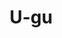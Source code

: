 ---
layout: place
title: "U-gu"
permalink: /new-york/brooklyn/u-gu.html
stateAbbr: NY
stateName: New York
cityName: Brooklyn
place_id: ChIJm3h0jMBbwokRvvwglVp_ukQ
photos:
  - name: >-
      places/ChIJm3h0jMBbwokRvvwglVp_ukQ/photos/AeeoHcKokNfTgbk4Kxn0nzTTTlRA2Cail_BeF2DBzkVO51-NHUg9N3Eb_0q1TFXBcwAmKQkpQt8d3KkJTuPH_j0QAFC8ZXUGvhFVkP4tTKT9Rr5zGWGsRlJ1Ly2huI_jRz8h7tdB5448soAZ8zyO8pno6OdJJWRG8qkQzg0Zyy0iSzRUm40yJ_gjSNNpuvAkVmWIaqb204vHZlNe8S_7TBLQqT1z2YVQ1x7iz2rqNn6tWezHNfrvKl4vVxYvLif1HOFKPlki10aPMsTwR2-Zk1INoogHZyd-7Nc3XkGOFOS4ClDYbH7nb67T2TafRB0nNimxj17T7NKCMbKko8r-T76pklU-_95GXLCrt264JvtklTi7YmyGesFESnbAP7SAWAFPOZ8f2vqlGnadPdqZbBA6MEb-HH6QdW8UwjoUJLJPTb5iHg
    widthPx: 4032
    heightPx: 3024
    authorAttributions:
      - displayName: Olivia T
        uri: https://maps.google.com/maps/contrib/113567363026750071467
        photoUri: >-
          https://lh3.googleusercontent.com/a/ACg8ocJt-4fRHuSagK52KFQWR25L6rg0O357hnlDz-MiRwAB6FTtjQ=s100-p-k-no-mo
    flagContentUri: >-
      https://www.google.com/local/imagery/report/?cb_client=maps_api_places.places_api&image_key=!1e10!2sCIHM0ogKEICAgIC4m7-fPw&hl=en-US
    googleMapsUri: >-
      https://www.google.com/maps/place//data=!3m4!1e2!3m2!1sCIHM0ogKEICAgIC4m7-fPw!2e10!4m2!3m1!1s0x89c25bc08c74789b:0x44ba7f5a9520fcbe
  - name: >-
      places/ChIJm3h0jMBbwokRvvwglVp_ukQ/photos/AeeoHcLC99YLBDyKaFlkBeSlx-ae5Vb6AyEhTNObx_OAL-Tkjf-NolzkNBHZ7kvjS3RwMOPzFVS4JPBaUdR3-pH07lagSYPnbGcXXlO47C93hU-fgBlsyZf0Fl0prflOJ-nEiBvYAcyIdznmd3J6_WFkT6EJACCM0A-5AACut1QzHC-JFxtd2UfiofToOZgNkGi2ok-ywxpT5Jqb0GpTATw5xRDA5koSz4PDKQecDZoDazluRrXXEKIk1G_svtH__ZfMgsH9xsfiRKb2dUE_TsW6r41j4lXo57nCPjc94C15hEAYzg
    widthPx: 3024
    heightPx: 4032
    authorAttributions:
      - displayName: U-gu
        uri: https://maps.google.com/maps/contrib/103649610861994181837
        photoUri: >-
          https://lh3.googleusercontent.com/a-/ALV-UjUWIiR_ebpvYIi4ih-K3LozdmdLcqSw7t_OMKvm3OSgPnT2X64=s100-p-k-no-mo
    flagContentUri: >-
      https://www.google.com/local/imagery/report/?cb_client=maps_api_places.places_api&image_key=!1e10!2sAF1QipP-QmbEz_KQz-RMC8aimqfK7Szv376ZIaOo7G8a&hl=en-US
    googleMapsUri: >-
      https://www.google.com/maps/place//data=!3m4!1e2!3m2!1sAF1QipP-QmbEz_KQz-RMC8aimqfK7Szv376ZIaOo7G8a!2e10!4m2!3m1!1s0x89c25bc08c74789b:0x44ba7f5a9520fcbe
  - name: >-
      places/ChIJm3h0jMBbwokRvvwglVp_ukQ/photos/AeeoHcKLqo8P0TZ-zvVU6IyAHCm3juzam6pYnXWXYaJohGSp85y3fRNcRbSiWY-JlK1iZ4ddb4lYsbkUGljwiYLGQfPoE1ruARh0eo1h_0ZQEdNRA7VmwOW1zZGTQvX2ySswrv0M27jkugH_UWhfDpMeplxakNuyQ04C0zYKw0cPOkMH6r9t_OxbS0h3TBhOoBLcd5m1aee5rjIHUsdFVFJ_M1vkQrtYt2nHy7QFhKl38fRqKfBtTqzMarlA6Haz8P0tIAKV92zDwURQNiF1lK4pwg1HGbGvdPcJtk5QXBagbcI8OfsaPwaMHFk1ZnDFpBUQj8RTCIw-vr99R0KikKZst74Ex_JqE527aLVebk58DaBLEq1eZidDVVOyJWqQemHyU_EIn5YMe2wiQ_vWQT8AKKet-qp6EoADTe2Z55GBy9j0tTOi
    widthPx: 3600
    heightPx: 4800
    authorAttributions:
      - displayName: Nick Wigginton
        uri: https://maps.google.com/maps/contrib/105151546804123891563
        photoUri: >-
          https://lh3.googleusercontent.com/a/ACg8ocIbkuW-NKWluykMuqRSyDdrsZoXA6uixIRlBhJzXnNazhondQ=s100-p-k-no-mo
    flagContentUri: >-
      https://www.google.com/local/imagery/report/?cb_client=maps_api_places.places_api&image_key=!1e10!2sCIHM0ogKEICAgID9rpPehwE&hl=en-US
    googleMapsUri: >-
      https://www.google.com/maps/place//data=!3m4!1e2!3m2!1sCIHM0ogKEICAgID9rpPehwE!2e10!4m2!3m1!1s0x89c25bc08c74789b:0x44ba7f5a9520fcbe
  - name: >-
      places/ChIJm3h0jMBbwokRvvwglVp_ukQ/photos/AeeoHcJcFp99ZMvvEHZTjIW60v1nAxmpBxDt2M_4Qm4AcB1cJMfPSSsoCiWlwXFwh96nIGjqnicdpJAC333yjIfxyzoOBOnzRWve8Y_tx9oed93DTUxqGmiUzXcPCKyOSOder5F5pHLoamw1-yK0kt49RYkrrtolinh7Sd7BCJPv0RgIkvwiKnynQxXz0IfGt8btRbD-6akca_mZajEyUudHNbFCr5FN8-84uflFATIir8nvCuHyuENCChfGnYseVPw5JkjUul3tVZpWoyOYM_L-tlaCx5aF4G4T73RfN45dXgSH1HEDfax5TxYamFxHOOT5e_aDeP33Kjtncu5LLZHtcUVqgld4SjklhK7Bsz9Tp5LkuhV0Zd7zOIUnuGrqTREs0YQphkfz_Ukl4JyFFOhi-OrfQsi03aHlFvwxfFBlw7_u7g
    widthPx: 3024
    heightPx: 4032
    authorAttributions:
      - displayName: Foodstaham
        uri: https://maps.google.com/maps/contrib/103071721573158357851
        photoUri: >-
          https://lh3.googleusercontent.com/a-/ALV-UjWAsXuMy6JqVl0Ixdwy0F5CyG9GFWEMGaJ06wIzaWnm0oqzmtwhLA=s100-p-k-no-mo
    flagContentUri: >-
      https://www.google.com/local/imagery/report/?cb_client=maps_api_places.places_api&image_key=!1e10!2sCIHM0ogKEICAgIDO3-SmGw&hl=en-US
    googleMapsUri: >-
      https://www.google.com/maps/place//data=!3m4!1e2!3m2!1sCIHM0ogKEICAgIDO3-SmGw!2e10!4m2!3m1!1s0x89c25bc08c74789b:0x44ba7f5a9520fcbe
  - name: >-
      places/ChIJm3h0jMBbwokRvvwglVp_ukQ/photos/AeeoHcKNCSMKxiRIt07Gf4y2Qe80lSs1KHOslwqAEw9lHJDMVBvKOcxhaavTyRu_HWQ58LolWF8kyGxtdOiPwRZtM_kwW91mfeu2KMHl320zFfJvRNZPpW_I25fb-726vl98tgzRyV2Ymefa2y6eFyRBwYAkYYfNkxY1XVJyeAjzpcXjFoTI2Ik3RBLJayKb_znRDdr2YKPQ_01UTUyMB3sSSgcGSV1ov5nSLKcA5dZLv0i56Ka5-ag-_B-LtXSSwsCQJM7PSeWEPJcfGtCxrOGR7R0_xM24hkMb3hfSH2Vmx9vdISOZydXyNO2NjosZvUnRB0TAFNWKMGht10TJ2ZQQjDo8Lc7ygxWFmQyJC5xq_jC1bk749NzJGwqfx5FDdo8cC73bxY1YnoDa3ZNw_c51ttAUpYJvLpsn4BQ5fHvU1J0Erg
    widthPx: 3024
    heightPx: 4032
    authorAttributions:
      - displayName: Foodstaham
        uri: https://maps.google.com/maps/contrib/103071721573158357851
        photoUri: >-
          https://lh3.googleusercontent.com/a-/ALV-UjWAsXuMy6JqVl0Ixdwy0F5CyG9GFWEMGaJ06wIzaWnm0oqzmtwhLA=s100-p-k-no-mo
    flagContentUri: >-
      https://www.google.com/local/imagery/report/?cb_client=maps_api_places.places_api&image_key=!1e10!2sCIHM0ogKEICAgIDO3-Smaw&hl=en-US
    googleMapsUri: >-
      https://www.google.com/maps/place//data=!3m4!1e2!3m2!1sCIHM0ogKEICAgIDO3-Smaw!2e10!4m2!3m1!1s0x89c25bc08c74789b:0x44ba7f5a9520fcbe
  - name: >-
      places/ChIJm3h0jMBbwokRvvwglVp_ukQ/photos/AeeoHcJbcN17q1rftaKMZ84wTIg12W8ttQXeqcUhFskLDZ0hPp3Hfp6wVDyZ0z7kaUt4-9EMnEF-fRkvq6tGdxEP8nizKzb29GWgqkksVLgWKKgvwIF5taONcK8dZA8zlQ4-MTPfEeTcDUzSirh2T4c8NdwivEBvqfUlOAtRwYdAQoKRKLhFe48NrNYENCDCYt_G6Pp7Et6ZvtUzeX9zYng38FEon1p5s096UDfpb8npX3CduRByCPLkCvFUuMqCVsAns_a23w0BP51VD6pnYsv7H-JExpYYoklN56oWn34JgVbhmTNxisLFrP368fy8CLYUFRy_jzAYMphZ3Jh_gMEdlPqcWKgIiORWhWwy9x9RjSjs6FLmBhcnYWAuCDEB6YrNUl3M2NAdxEv_64P6W-9si4yxRctUFxV8mQe2hWXjoslWJg
    widthPx: 4032
    heightPx: 3024
    authorAttributions:
      - displayName: YuQuan Tan
        uri: https://maps.google.com/maps/contrib/113618651947197373984
        photoUri: >-
          https://lh3.googleusercontent.com/a-/ALV-UjUGJ5i_sKZJHCbsnjT2C9mbKlGKBb5-DrAFAgF895-mJCda5cD4=s100-p-k-no-mo
    flagContentUri: >-
      https://www.google.com/local/imagery/report/?cb_client=maps_api_places.places_api&image_key=!1e10!2sCIHM0ogKEICAgIDE96jgVA&hl=en-US
    googleMapsUri: >-
      https://www.google.com/maps/place//data=!3m4!1e2!3m2!1sCIHM0ogKEICAgIDE96jgVA!2e10!4m2!3m1!1s0x89c25bc08c74789b:0x44ba7f5a9520fcbe
  - name: >-
      places/ChIJm3h0jMBbwokRvvwglVp_ukQ/photos/AeeoHcLexamCryvR3Yh8QSdfT9QHwBV36BjOvW2SSIH9Ni45S20BmclCU--v1Ic3F8yTs1aICUwVFFhQ1czng81WQiTAKPCMGp3QwK-PN_J0KQsgNU8P9zfmfY0O7_0ras-MicQOTTOZImljH9CLNmcpuaTIuy8o5PMRH-lIUj_icr-yyGEBU12jJSczAWHLCAWuwWzp_yUK3ozQ_oZ1MgcMNU-NOgXTmwjSZKE4kZQOsw9S58LBDeREeaHzdTLHk7ssFtNNpUkk92VuQ9EJmuQU9C-vrUcv-3oOJxw2DuPChitofIHZORH__1DFR7wieJMAm-TC8MSmg0R-1rC0Cip0_fLMn7XwmGaCasqkSxVeYl8BvUx8QlrDY2Mp_3ZM7Og3uBVtRPPre3LIY-avICIMSFN0cZrW2czgE1H8iHtLUA1SBw
    widthPx: 3024
    heightPx: 4032
    authorAttributions:
      - displayName: Juliana A
        uri: https://maps.google.com/maps/contrib/106015461923197136211
        photoUri: >-
          https://lh3.googleusercontent.com/a/ACg8ocL5wGrRwo7Ix_dufoLjX3WFCVU2wLtrPjhb44xJ1aVSEdv7MUg5=s100-p-k-no-mo
    flagContentUri: >-
      https://www.google.com/local/imagery/report/?cb_client=maps_api_places.places_api&image_key=!1e10!2sCIHM0ogKEICAgICexpfzFQ&hl=en-US
    googleMapsUri: >-
      https://www.google.com/maps/place//data=!3m4!1e2!3m2!1sCIHM0ogKEICAgICexpfzFQ!2e10!4m2!3m1!1s0x89c25bc08c74789b:0x44ba7f5a9520fcbe
  - name: >-
      places/ChIJm3h0jMBbwokRvvwglVp_ukQ/photos/AeeoHcKMJuUj9_J9T3xUqUpod5hd8QfvgpuThIoXmxXrl0OzDpUaMU73XoNGkKutxYEDnCaF2rSd2UcvWi4xQvCAtxZB70zHBkEgq8NqmsDbW5w8NsLLmdvQA_GOA8CsJ98gxPwJZAs6AqG8iC4Sj7rp3Zwi5H09YBDyav35ptRKLJyM8_rrL2vN1vB6vuxAAUISo8u554y0DgruQFv-k7q-sLi7h1wGED1vDxKWbA0EMYDK0ZJ3l7npR_MvJzNCyOWL0xoDsN3c5LakuJDb4A1sJqWBIeTe2ltypiLZV2wdK5GNNA2MDH5PkBowGBrgma46Gubr8BVmJlAOxkh0HEqXVgOMbHrMochtorcA_U5OsaI3W-wfjxNFt1x4tm0XVJVMIyZlgERQTkjmW8b3Rc7l-NMYHaJSXfJCvo7hyNWICDuOWwCD
    widthPx: 3000
    heightPx: 4000
    authorAttributions:
      - displayName: Jacob van der Veen
        uri: https://maps.google.com/maps/contrib/109223952523421790334
        photoUri: >-
          https://lh3.googleusercontent.com/a/ACg8ocIwh_VOz1mq8hLbO-HaGuByJiSgxqDNRa_Un2zdhZNoXSUxtA=s100-p-k-no-mo
    flagContentUri: >-
      https://www.google.com/local/imagery/report/?cb_client=maps_api_places.places_api&image_key=!1e10!2sCIHM0ogKEICAgIDV24DnmwE&hl=en-US
    googleMapsUri: >-
      https://www.google.com/maps/place//data=!3m4!1e2!3m2!1sCIHM0ogKEICAgIDV24DnmwE!2e10!4m2!3m1!1s0x89c25bc08c74789b:0x44ba7f5a9520fcbe
  - name: >-
      places/ChIJm3h0jMBbwokRvvwglVp_ukQ/photos/AeeoHcK7U-kPhqRUzedqAIHyw30zLm-dR993r5RJ7tiOFnZAjXGuAjGGYAGgqa0w1NDJnbAsZbgmYF3zr1FvuuSiGW8n9jLIKPUT7_BE-xo2kbn-JtRWgR4nOmsZrmotvn57SLVV1BelnKNlApLPQ6wlci-D-ECh2Hk2pQt2YV0mrr8B3xvuLrHohDlQj0OkEYrXjFK7lMtcdBfdL5_wVPWt0epfZ5NlV9tPDNS1kbx6og7H-JIiFPpKV4zR1CClgA01Cv-fjJOI6nwGqKfQ4t_sb_MWsWrDQVVs1OkFavAC3Ae0w3PU2U6CGgjn4l4H3da_FW_VnnAjVqmcD5F2Ts1k5TnFDfYTYQsKQMb2Ggz78V5Hv4M1zU-5OIlYgQW37KdW5K1-5dvYd-LAE2z12tYNnYktXpD-UGdi7YOzQTLyWq0G9A
    widthPx: 4032
    heightPx: 3024
    authorAttributions:
      - displayName: Cindy M
        uri: https://maps.google.com/maps/contrib/110183287212941684586
        photoUri: >-
          https://lh3.googleusercontent.com/a-/ALV-UjW3a5DLHe3JF2iglIBGuJXWlaZq-eTW4PAQX0PSXB-cd-Q47PIp=s100-p-k-no-mo
    flagContentUri: >-
      https://www.google.com/local/imagery/report/?cb_client=maps_api_places.places_api&image_key=!1e10!2sCIHM0ogKEICAgICkqZ65Aw&hl=en-US
    googleMapsUri: >-
      https://www.google.com/maps/place//data=!3m4!1e2!3m2!1sCIHM0ogKEICAgICkqZ65Aw!2e10!4m2!3m1!1s0x89c25bc08c74789b:0x44ba7f5a9520fcbe
  - name: >-
      places/ChIJm3h0jMBbwokRvvwglVp_ukQ/photos/AeeoHcJZwVeK41gDTi0xI4ET00A1PWCThLAmJ3GW_CqVO-kVtTugRLkFOKt08PNgR8QXIrSCgYlf-d82zJQGxfFtwPB5d1fHBaR79xEKVAU15z01lVhGWbPl-exc1eLklj_VuDxxS4ToEkRFtr82-YALEn_aQ987c5kbp_DXiEhWaEYFoilYyfdu3e7nvdhf-TXVIUY8PuTPCr8LbrX1Lvd9gUF_GfVMz-Kj12tQtV1gsm0p921YS0EjvPfvZzNG3UOB4E2tiab86LdwIcZDLpEdxMDTZjEk7fAebs952fnghYrusXmes4hJ9pXmkqSWqtIjFfRtV2lDgWt2TBoUs3r-fXVf54st8wfcONjclxfh1zh93TXZ9NiyCJFcq6f4PBkI5bdrHbAKyQeU9JVvKNHqv0XVTjufIrDvBtWStSbn8WEUCw
    widthPx: 3024
    heightPx: 4032
    authorAttributions:
      - displayName: Hanji Jang
        uri: https://maps.google.com/maps/contrib/111682399766578784111
        photoUri: >-
          https://lh3.googleusercontent.com/a-/ALV-UjWz6qZrVHs7R0ZD9ykb4QzYUm0Ii_p3GKvmY9cS7NJhQ1i6zv0Y=s100-p-k-no-mo
    flagContentUri: >-
      https://www.google.com/local/imagery/report/?cb_client=maps_api_places.places_api&image_key=!1e10!2sCIHM0ogKEICAgMDww9DZCQ&hl=en-US
    googleMapsUri: >-
      https://www.google.com/maps/place//data=!3m4!1e2!3m2!1sCIHM0ogKEICAgMDww9DZCQ!2e10!4m2!3m1!1s0x89c25bc08c74789b:0x44ba7f5a9520fcbe
address: 541-B Myrtle Ave, Brooklyn, NY 11205, USA
street: 541-B Myrtle Ave
city: Brooklyn
state: NY
zip: '11205'
country: USA
neighborhood: Clinton Hill
latitude: '40.693893'
longitude: '-73.962896'
accessibility_options:
  wheelchairAccessibleEntrance: true
  wheelchairAccessibleSeating: true
business_status: OPERATIONAL
name: U-gu
google_maps_links:
  directionsUri: >-
    https://www.google.com/maps/dir//''/data=!4m7!4m6!1m1!4e2!1m2!1m1!1s0x89c25bc08c74789b:0x44ba7f5a9520fcbe!3e0
  placeUri: https://maps.google.com/?cid=4952410767273032894
  writeAReviewUri: >-
    https://www.google.com/maps/place//data=!4m3!3m2!1s0x89c25bc08c74789b:0x44ba7f5a9520fcbe!12e1
  reviewsUri: >-
    https://www.google.com/maps/place//data=!4m4!3m3!1s0x89c25bc08c74789b:0x44ba7f5a9520fcbe!9m1!1b1
  photosUri: >-
    https://www.google.com/maps/place//data=!4m3!3m2!1s0x89c25bc08c74789b:0x44ba7f5a9520fcbe!10e5
primary_type: Sushi Restaurant
opening_hours:
  regular: null
  current: null
secondary_opening_hours:
  regular:
    weekdayDescriptions: null
    type: null
  current:
    weekdayDescriptions: null
    type: null
phone: (718) 857-0222
price_level: null
price_range: null
rating: '4.4'
rating_count: 226
website: https://www.uguny.com/
description: null
reviews:
  - name: >-
      places/ChIJm3h0jMBbwokRvvwglVp_ukQ/reviews/ChZDSUhNMG9nS0VJQ0FnTUR3dzlEWk1REAE
    relativePublishTimeDescription: 2 weeks ago
    rating: 5
    text:
      text: >-
        Great quality food, easily the best sushi place in town. Always
        struggling on what menu to get because I want all of them. I have too
        many photos because of revisits and I just never get sick of Ugu’s food.
      languageCode: en
    originalText:
      text: >-
        Great quality food, easily the best sushi place in town. Always
        struggling on what menu to get because I want all of them. I have too
        many photos because of revisits and I just never get sick of Ugu’s food.
      languageCode: en
    authorAttribution:
      displayName: Hanji Jang
      uri: https://www.google.com/maps/contrib/111682399766578784111/reviews
      photoUri: >-
        https://lh3.googleusercontent.com/a-/ALV-UjWz6qZrVHs7R0ZD9ykb4QzYUm0Ii_p3GKvmY9cS7NJhQ1i6zv0Y=s128-c0x00000000-cc-rp-mo-ba3
    publishTime: '2025-03-27T22:31:50.816411Z'
    flagContentUri: >-
      https://www.google.com/local/review/rap/report?postId=ChZDSUhNMG9nS0VJQ0FnTUR3dzlEWk1REAE&d=17924085&t=1
    googleMapsUri: >-
      https://www.google.com/maps/reviews/data=!4m6!14m5!1m4!2m3!1sChZDSUhNMG9nS0VJQ0FnTUR3dzlEWk1REAE!2m1!1s0x89c25bc08c74789b:0x44ba7f5a9520fcbe
  - name: >-
      places/ChIJm3h0jMBbwokRvvwglVp_ukQ/reviews/ChdDSUhNMG9nS0VJQ0FnSURzNGZ5RDV3RRAB
    relativePublishTimeDescription: 2 years ago
    rating: 5
    text:
      text: >-
        Mostly fresh fishes, especially the fatty ones. The fatty ones are very
        buttery in texture. The lunch menu is different from the sushi menu but
        you can still ask for and order from the sushi menu. The preparation and
        presentation of their sushi pieces is very nice.


        The spring roll appetizer is great.

        Omakase is worth it. When you order, specify less or no wasabi if you
        don't like it.


        Milk tea is decent.
      languageCode: en
    originalText:
      text: >-
        Mostly fresh fishes, especially the fatty ones. The fatty ones are very
        buttery in texture. The lunch menu is different from the sushi menu but
        you can still ask for and order from the sushi menu. The preparation and
        presentation of their sushi pieces is very nice.


        The spring roll appetizer is great.

        Omakase is worth it. When you order, specify less or no wasabi if you
        don't like it.


        Milk tea is decent.
      languageCode: en
    authorAttribution:
      displayName: Foodstaham
      uri: https://www.google.com/maps/contrib/103071721573158357851/reviews
      photoUri: >-
        https://lh3.googleusercontent.com/a-/ALV-UjWAsXuMy6JqVl0Ixdwy0F5CyG9GFWEMGaJ06wIzaWnm0oqzmtwhLA=s128-c0x00000000-cc-rp-mo-ba6
    publishTime: '2022-07-17T19:47:47.753268Z'
    flagContentUri: >-
      https://www.google.com/local/review/rap/report?postId=ChdDSUhNMG9nS0VJQ0FnSURzNGZ5RDV3RRAB&d=17924085&t=1
    googleMapsUri: >-
      https://www.google.com/maps/reviews/data=!4m6!14m5!1m4!2m3!1sChdDSUhNMG9nS0VJQ0FnSURzNGZ5RDV3RRAB!2m1!1s0x89c25bc08c74789b:0x44ba7f5a9520fcbe
  - name: >-
      places/ChIJm3h0jMBbwokRvvwglVp_ukQ/reviews/ChZDSUhNMG9nS0VJQ0FnSUNmZzVxSGV3EAE
    relativePublishTimeDescription: 3 months ago
    rating: 5
    text:
      text: >-
        Absolutely fantastic. We had 3 sushi rolls that slapped. The fish was so
        buttery smooth and just fantastic. We also got the classic ramen, which
        goes so hard. The broth was rich and hearty and so comforting. The
        chashu was insanely flavorful. We will absolutely be back.
      languageCode: en
    originalText:
      text: >-
        Absolutely fantastic. We had 3 sushi rolls that slapped. The fish was so
        buttery smooth and just fantastic. We also got the classic ramen, which
        goes so hard. The broth was rich and hearty and so comforting. The
        chashu was insanely flavorful. We will absolutely be back.
      languageCode: en
    authorAttribution:
      displayName: John Prestel
      uri: https://www.google.com/maps/contrib/117632503971743467349/reviews
      photoUri: >-
        https://lh3.googleusercontent.com/a-/ALV-UjXwqbAOsMhzIGqN6bALoWqZby0IXDp1ptQ4pk0J0pGQYP5hVAZsDQ=s128-c0x00000000-cc-rp-mo-ba3
    publishTime: '2025-01-01T01:41:03.713713Z'
    flagContentUri: >-
      https://www.google.com/local/review/rap/report?postId=ChZDSUhNMG9nS0VJQ0FnSUNmZzVxSGV3EAE&d=17924085&t=1
    googleMapsUri: >-
      https://www.google.com/maps/reviews/data=!4m6!14m5!1m4!2m3!1sChZDSUhNMG9nS0VJQ0FnSUNmZzVxSGV3EAE!2m1!1s0x89c25bc08c74789b:0x44ba7f5a9520fcbe
  - name: >-
      places/ChIJm3h0jMBbwokRvvwglVp_ukQ/reviews/ChdDSUhNMG9nS0VJQ0FnSUM1X3V1VjdBRRAB
    relativePublishTimeDescription: a year ago
    rating: 5
    text:
      text: >-
        Sushi was so good. Top notch. I’m a past bartender who worked in a sushi
        restaurant for a few years. It was very good. A little pricey but I’d
        prefer it to be if the quality is good. It was worth it. I got the sushi
        tasting menu. Yum. Will definitely come again.


        Also, sake was great and the ambience. Cheers!


        Kani salad was also good.
      languageCode: en
    originalText:
      text: >-
        Sushi was so good. Top notch. I’m a past bartender who worked in a sushi
        restaurant for a few years. It was very good. A little pricey but I’d
        prefer it to be if the quality is good. It was worth it. I got the sushi
        tasting menu. Yum. Will definitely come again.


        Also, sake was great and the ambience. Cheers!


        Kani salad was also good.
      languageCode: en
    authorAttribution:
      displayName: Chadwick Sutton
      uri: https://www.google.com/maps/contrib/116386103826235478924/reviews
      photoUri: >-
        https://lh3.googleusercontent.com/a-/ALV-UjXDFLQu58RhjboM4i2tp40-a0z7b2h40jeMRlKmigoKTrQz5a7Azg=s128-c0x00000000-cc-rp-mo
    publishTime: '2023-10-14T01:29:31.452363Z'
    flagContentUri: >-
      https://www.google.com/local/review/rap/report?postId=ChdDSUhNMG9nS0VJQ0FnSUM1X3V1VjdBRRAB&d=17924085&t=1
    googleMapsUri: >-
      https://www.google.com/maps/reviews/data=!4m6!14m5!1m4!2m3!1sChdDSUhNMG9nS0VJQ0FnSUM1X3V1VjdBRRAB!2m1!1s0x89c25bc08c74789b:0x44ba7f5a9520fcbe
  - name: >-
      places/ChIJm3h0jMBbwokRvvwglVp_ukQ/reviews/ChdDSUhNMG9nS0VJQ0FnSURLbDd5djNBRRAB
    relativePublishTimeDescription: 3 years ago
    rating: 4
    text:
      text: >-
        Sushi is great, but my friends ordered ramen, and the noodles in the
        ramen are all sticked together and make them hard to eat. The sushi is
        too pricy in my opinion.
      languageCode: en
    originalText:
      text: >-
        Sushi is great, but my friends ordered ramen, and the noodles in the
        ramen are all sticked together and make them hard to eat. The sushi is
        too pricy in my opinion.
      languageCode: en
    authorAttribution:
      displayName: Chrisssy
      uri: https://www.google.com/maps/contrib/103728817869184508411/reviews
      photoUri: >-
        https://lh3.googleusercontent.com/a-/ALV-UjXRCk8iyqwTfK-ePFbGv1gEr32ulrvMfI9RdIyIoayp1fNbsocT=s128-c0x00000000-cc-rp-mo-ba5
    publishTime: '2021-05-25T04:53:42.243060Z'
    flagContentUri: >-
      https://www.google.com/local/review/rap/report?postId=ChdDSUhNMG9nS0VJQ0FnSURLbDd5djNBRRAB&d=17924085&t=1
    googleMapsUri: >-
      https://www.google.com/maps/reviews/data=!4m6!14m5!1m4!2m3!1sChdDSUhNMG9nS0VJQ0FnSURLbDd5djNBRRAB!2m1!1s0x89c25bc08c74789b:0x44ba7f5a9520fcbe
parking_options:
  paidStreetParking: true
payment_options:
  acceptsCreditCards: false
  acceptsDebitCards: true
  acceptsCashOnly: false
  acceptsNfc: true
allow_dogs: null
curbside_pickup: null
delivery: true
dine_in: true
good_for_children: false
good_for_groups: true
good_for_sports: false
live_music: false
menu_for_children: false
outdoor_seating: null
reservable: true
restroom: true
serves_beer: true
serves_breakfast: null
serves_brunch: null
serves_cocktails: null
serves_coffee: null
serves_dinner: true
serves_dessert: null
serves_lunch: true
serves_vegetarian_food: false
serves_wine: true
takeout: true

---